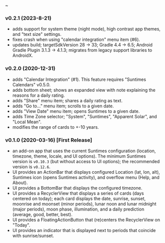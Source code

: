 ~

### v0.2.1 (2023-8-21)
* adds support for system theme (night mode), high contrast app themes, and "text size" settings.
* fixes crash when using "calendar integration" menu item (#6).
* updates build; targetSdkVersion 28 -> 33; Gradle 4.4 -> 6.5; Android Gradle Plugin 3.1.3 -> 4.1.3; migrates from legacy support libraries to AndroidX.

### v0.2.0 (2020-12-31)
* adds "Calendar Integration" (#1). This feature requires "Suntimes Calendars" v0.5.0.
* adds bottom sheet; shows an expanded view with note explaining the reasons for a daily rating.
* adds "Share" menu item; shares a daily rating as text.
* adds "Go to..." menu item; scrolls to a given date.
* adds "View Date" menu item; opens Suntimes to a given date.
* adds Time Zone selector; "System", "Suntimes", "Apparent Solar", and "Local Mean".
* modifies the range of cards to +-10 years.

### v0.1.0 (2020-03-16) [First Release]
* an add-on app that uses the current Suntimes configuration (location, timezone, theme, locale, and UI options). The minimum Suntimes version is `v0.10.3` (but without access to UI options); the recommended version is `v0.12.6`.
* UI provides an ActionBar that displays configured Location (lat, lon, alt), Suntimes icon (opens Suntimes activity), and overflow menu (Help, and About).
* UI provides a BottomBar that displays the configured timezone. 
* UI provides a RecyclerView that displays a series of cards (days centered on today); each card displays the date, sunrise, sunset, moonrise and moonset (minor periods), lunar noon and lunar midnight (major periods), moon phase, illumination, and a daily prediction (average, good, better, best).
* UI provides a FloatingActionButton that (re)centers the RecyclerView on "Today".
* UI provides an indicator that is displayed next to periods that coincide with sunrise/sunset.